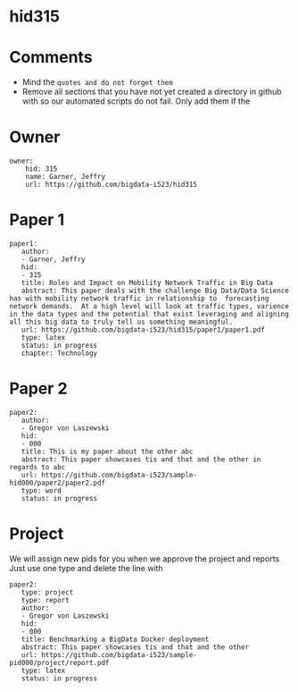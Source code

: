 # hid315
# Comments

* Mind the ```quotes and do not forget them```
* Remove all sections that you have not yet created a directory in github with so our automated scripts do not fail. Only add them if the 

# Owner

```
owner:
    hid: 315
    name: Garner, Jeffry
    url: https://github.com/bigdata-i523/hid315
```

# Paper 1

```
paper1:
   author: 
   - Garner, Jeffry
   hid:
   - 315
   title: Roles and Impact on Mobility Network Traffic in Big Data
   abstract: This paper deals with the challenge Big Data/Data Science has with mobility network traffic in relationship to  forecasting  network demands.  At a high level will look at traffic types, varience in the data types and the potential that exist leveraging and aligning all this big data to truly tell us something meaningful. 
   url: https://github.com/bigdata-i523/hid315/paper1/paper1.pdf
   type: latex
   status: in progress
   chapter: Technology
```
   
# Paper 2

```
paper2:
   author: 
   - Gregor von Laszewski
   hid:
   - 000
   title: This is my paper about the other abc
   abstract: This paper showcases tis and that and the other in regards to abc
   url: https://github.com/bigdata-i523/sample-hid000/paper2/paper2.pdf   
   type: word
   status: in progress
```

# Project 

We will assign new pids for you when we approve the project and reports   
Just use one type and delete the line with 

```
paper2:
   type: project
   type: report
   author: 
   - Gregor von Laszewski
   hid:
   - 000
   title: Benchmarking a BigData Docker deployment
   abstract: This paper showcases tis and that and the other 
   url: https://github.com/bigdata-i523/sample-pid000/project/report.pdf
   type: latex
   status: in progress
```
   
